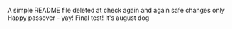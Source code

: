 A simple README file
deleted at
check again
and again
safe changes only
Happy passover - yay!
Final test!
It's august dog
